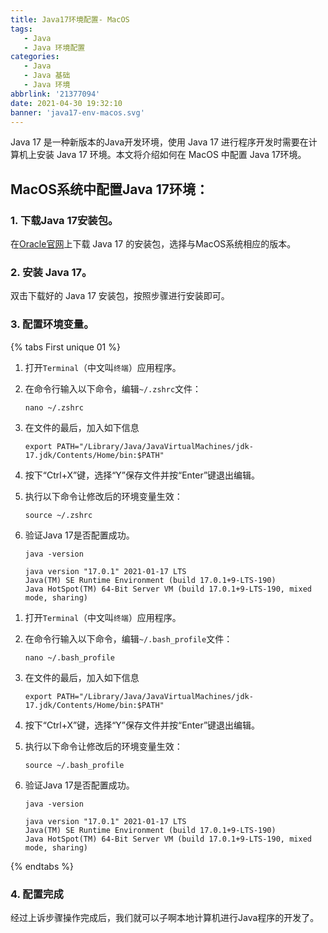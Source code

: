 ```yaml
---
title: Java17环境配置- MacOS
tags:
   - Java
   - Java 环境配置
categories:
   - Java
   - Java 基础
   - Java 环境
abbrlink: '21377094'
date: 2021-04-30 19:32:10
banner: 'java17-env-macos.svg'
---
```


[^_^]: #('我是注释')

Java 17 是一种新版本的Java开发环境，使用 Java 17 进行程序开发时需要在计算机上安装 Java 17 环境。本文将介绍如何在 MacOS 中配置 Java 17环境。

## MacOS系统中配置Java 17环境：

### 1. 下载Java 17安装包。

在[Oracle官网](https://www.oracle.com/java/technologies/javase/jdk17-archive-downloads.html)上下载 Java 17
的安装包，选择与MacOS系统相应的版本。

### 2. 安装 Java 17。

双击下载好的 Java 17 安装包，按照步骤进行安装即可。

### 3. 配置环境变量。

{% tabs First unique 01 %}

<!-- tab macOS 10.15+（zsh） -->

1. 打开<i class="fa-solid fa-rectangle-terminal"></i>`Terminal`（中文叫`终端`）应用程序。

2. 在命令行输入以下命令，编辑`~/.zshrc`文件：

   ```shell
   nano ~/.zshrc 
   ```

3. 在文件的最后，加入如下信息

   ```shell
   export PATH="/Library/Java/JavaVirtualMachines/jdk-17.jdk/Contents/Home/bin:$PATH"
   ```

4. 按下“Ctrl+X”键，选择“Y”保存文件并按“Enter”键退出编辑。

5. 执行以下命令让修改后的环境变量生效：

   ```shell
   source ~/.zshrc
   ```

6. 验证Java 17是否配置成功。

   ```shell
   java -version
   
   java version "17.0.1" 2021-01-17 LTS
   Java(TM) SE Runtime Environment (build 17.0.1+9-LTS-190)
   Java HotSpot(TM) 64-Bit Server VM (build 17.0.1+9-LTS-190, mixed mode, sharing)
   ```

<!-- endtab -->

<!-- tab macOS 10.15之前（bash） -->

1. 打开<i class="fa-solid fa-rectangle-terminal"></i>`Terminal`（中文叫`终端`）应用程序。

2. 在命令行输入以下命令，编辑`~/.bash_profile`文件：

   ```shell
   nano ~/.bash_profile
   ```

3. 在文件的最后，加入如下信息

   ```shell
   export PATH="/Library/Java/JavaVirtualMachines/jdk-17.jdk/Contents/Home/bin:$PATH"
   ```

4. 按下“Ctrl+X”键，选择“Y”保存文件并按“Enter”键退出编辑。

5. 执行以下命令让修改后的环境变量生效：

   ```shell
   source ~/.bash_profile
   ```

6. 验证Java 17是否配置成功。

   ```shell
   java -version
   
   java version "17.0.1" 2021-01-17 LTS
   Java(TM) SE Runtime Environment (build 17.0.1+9-LTS-190)
   Java HotSpot(TM) 64-Bit Server VM (build 17.0.1+9-LTS-190, mixed mode, sharing)
   ```

<!-- endtab -->


{% endtabs %}

### 4. 配置完成

经过上诉步骤操作完成后，我们就可以子啊本地计算机进行Java程序的开发了。

